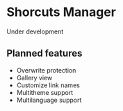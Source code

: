 # Shorcuts Manager

Under development

## Planned features
 - Overwrite protection
 - Gallery view
 - Customize link names
 - Multitheme support
 - Multilanguage support
